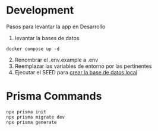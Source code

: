# Development
Pasos para levantar la app en Desarrollo

1.  levantar la bases de datos
```
docker compose up -d
```
2. Renombrar el .env.example a .env
3. Reemplazar las variables de entorno por las pertinentes
4. Ejecutar el SEED para [crear la base de datos local](localhost:3000/api/seed) 

# Prisma Commands
```
npx prisma init
npx prisma migrate dev
npx prisma generate
```